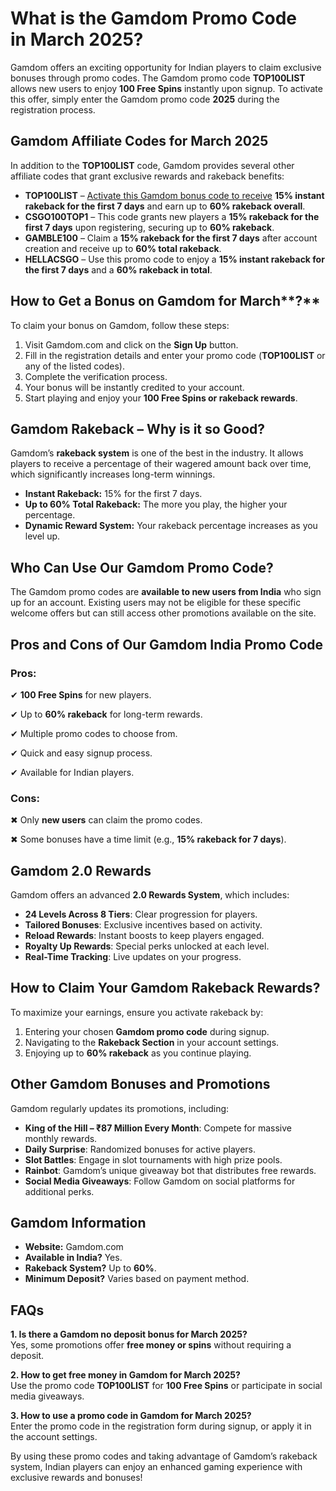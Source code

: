 #  **What is the Gamdom Promo Code in** **March** **2025?**

Gamdom offers an exciting opportunity for Indian players to claim exclusive bonuses through promo codes. The Gamdom promo code **TOP100LIST** allows new users to enjoy **100 Free Spins** instantly upon signup. To activate this offer, simply enter the Gamdom promo code **2025** during the registration process.

## **Gamdom Affiliate Codes for** **March** **2025**

In addition to the **TOP100LIST** code, Gamdom provides several other affiliate codes that grant exclusive rewards and rakeback benefits:

*   **TOP100LIST** – [Activate this Gamdom bonus code to receive](http://gamdom.com/r/top100list) **15% instant rakeback for the first 7 days** and earn up to **60% rakeback overall**.
*   **CSGO100TOP1** – This code grants new players a **15% rakeback for the first 7 days** upon registering, securing up to **60% rakeback**.
*   **GAMBLE100** – Claim a **15% rakeback for the first 7 days** after account creation and receive up to **60% total rakeback**.
*   **HELLACSGO** – Use this promo code to enjoy a **15% instant rakeback for the first 7 days** and a **60% rakeback in total**.

## **How to Get a Bonus on Gamdom for** **March****?**

To claim your bonus on Gamdom, follow these steps:

1.  Visit Gamdom.com and click on the **Sign Up** button.
2.  Fill in the registration details and enter your promo code (**TOP100LIST** or any of the listed codes).
3.  Complete the verification process.
4.  Your bonus will be instantly credited to your account.
5.  Start playing and enjoy your **100 Free Spins or rakeback rewards**.

## **Gamdom Rakeback – Why is it so Good?**

Gamdom’s **rakeback system** is one of the best in the industry. It allows players to receive a percentage of their wagered amount back over time, which significantly increases long-term winnings.

*   **Instant Rakeback:** 15% for the first 7 days.
*   **Up to 60% Total Rakeback:** The more you play, the higher your percentage.
*   **Dynamic Reward System:** Your rakeback percentage increases as you level up.

## **Who Can Use Our Gamdom Promo Code?**

The Gamdom promo codes are **available to new users from India** who sign up for an account. Existing users may not be eligible for these specific welcome offers but can still access other promotions available on the site.

## **Pros and Cons of Our Gamdom India Promo Code**

### **Pros:**

✔ **100 Free Spins** for new players. 

✔ Up to **60% rakeback** for long-term rewards. 

✔ Multiple promo codes to choose from. 

✔ Quick and easy signup process. 

✔ Available for Indian players.

### **Cons:**

✖ Only **new users** can claim the promo codes. 

✖ Some bonuses have a time limit (e.g., **15% rakeback for 7 days**).

## **Gamdom 2.0 Rewards**

Gamdom offers an advanced **2.0 Rewards System**, which includes:

*   **24 Levels Across 8 Tiers**: Clear progression for players.
*   **Tailored Bonuses**: Exclusive incentives based on activity.
*   **Reload Rewards**: Instant boosts to keep players engaged.
*   **Royalty Up Rewards**: Special perks unlocked at each level.
*   **Real-Time Tracking**: Live updates on your progress.

## **How to Claim Your Gamdom Rakeback Rewards?**

To maximize your earnings, ensure you activate rakeback by:

1.  Entering your chosen **Gamdom promo code** during signup.
2.  Navigating to the **Rakeback Section** in your account settings.
3.  Enjoying up to **60% rakeback** as you continue playing.

## **Other Gamdom Bonuses and Promotions**

Gamdom regularly updates its promotions, including:

*   **King of the Hill – ₹87 Million Every Month**: Compete for massive monthly rewards.
*   **Daily Surprise**: Randomized bonuses for active players.
*   **Slot Battles**: Engage in slot tournaments with high prize pools.
*   **Rainbot**: Gamdom’s unique giveaway bot that distributes free rewards.
*   **Social Media Giveaways**: Follow Gamdom on social platforms for additional perks.

## **Gamdom Information**

*   **Website:** Gamdom.com
*   **Available in India?** Yes.
*   **Rakeback System?** Up to **60%**.
*   **Minimum Deposit?** Varies based on payment method.

## **FAQs**

**1\. Is there a Gamdom no deposit bonus for March 2025?**  
Yes, some promotions offer **free money or spins** without requiring a deposit.

**2\. How to get free money in Gamdom for March 2025?**  
Use the promo code **TOP100LIST** for **100 Free Spins** or participate in social media giveaways.

**3\. How to use a promo code in Gamdom for March 2025?**  
Enter the promo code in the registration form during signup, or apply it in the account settings.

By using these promo codes and taking advantage of Gamdom’s rakeback system, Indian players can enjoy an enhanced gaming experience with exclusive rewards and bonuses!
